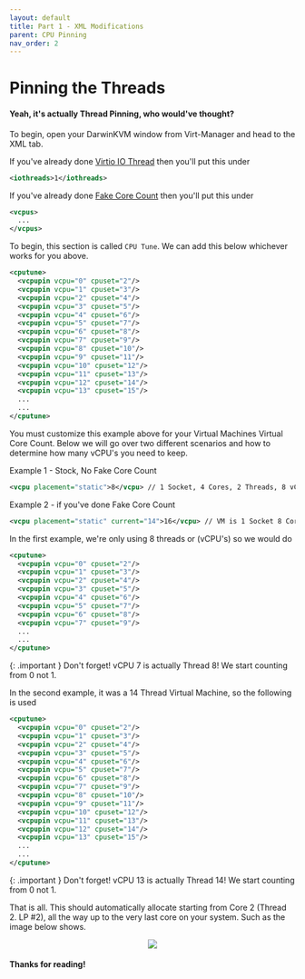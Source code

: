 ```yaml
---
layout: default
title: Part 1 - XML Modifications
parent: CPU Pinning
nav_order: 2
---
```


# Pinning the Threads
#### Yeah, it's actually Thread Pinning, who would've thought?

To begin, open your DarwinKVM window from Virt-Manager and head to the XML tab.

If you've already done [Virtio IO Thread](../../13-VirtioIOThread/index) then you'll put this under

```xml
<iothreads>1</iothreads>
```

If you've already done [Fake Core Count](../../07-FakeCoreCount/index) then you'll put this under

```xml
<vcpus>
  ...
</vcpus>
```

To begin, this section is called ``CPU Tune``. We can add this below whichever works for you above.

```xml
<cputune>
  <vcpupin vcpu="0" cpuset="2"/>
  <vcpupin vcpu="1" cpuset="3"/>
  <vcpupin vcpu="2" cpuset="4"/>
  <vcpupin vcpu="3" cpuset="5"/>
  <vcpupin vcpu="4" cpuset="6"/>
  <vcpupin vcpu="5" cpuset="7"/>
  <vcpupin vcpu="6" cpuset="8"/>
  <vcpupin vcpu="7" cpuset="9"/>
  <vcpupin vcpu="8" cpuset="10"/>
  <vcpupin vcpu="9" cpuset="11"/>
  <vcpupin vcpu="10" cpuset="12"/>
  <vcpupin vcpu="11" cpuset="13"/>
  <vcpupin vcpu="12" cpuset="14"/>
  <vcpupin vcpu="13" cpuset="15"/>
  ...
  ...
</cputune>
```

You must customize this example above for your Virtual Machines Virtual Core Count. Below we will go over two different scenarios and how to determine how many vCPU's you need to keep.

Example 1 - Stock, No Fake Core Count

```xml
<vcpu placement="static">8</vcpu> // 1 Socket, 4 Cores, 2 Threads, 8 vCPU's total
```

Example 2 - if you've done Fake Core Count

```xml
<vcpu placement="static" current="14">16</vcpu> // VM is 1 Socket 8 Cores, 2 Threads, but only using 14 host threads
```

In the first example, we're only using 8 threads or (vCPU's) so we would do

```xml
<cputune>
  <vcpupin vcpu="0" cpuset="2"/>
  <vcpupin vcpu="1" cpuset="3"/>
  <vcpupin vcpu="2" cpuset="4"/>
  <vcpupin vcpu="3" cpuset="5"/>
  <vcpupin vcpu="4" cpuset="6"/>
  <vcpupin vcpu="5" cpuset="7"/>
  <vcpupin vcpu="6" cpuset="8"/>
  <vcpupin vcpu="7" cpuset="9"/>
  ...
  ...
</cputune>
```

{: .important }
Don't forget! vCPU 7 is actually Thread 8! We start counting from 0 not 1.

In the second example, it was a 14 Thread Virtual Machine, so the following is used

```xml
<cputune>
  <vcpupin vcpu="0" cpuset="2"/>
  <vcpupin vcpu="1" cpuset="3"/>
  <vcpupin vcpu="2" cpuset="4"/>
  <vcpupin vcpu="3" cpuset="5"/>
  <vcpupin vcpu="4" cpuset="6"/>
  <vcpupin vcpu="5" cpuset="7"/>
  <vcpupin vcpu="6" cpuset="8"/>
  <vcpupin vcpu="7" cpuset="9"/>
  <vcpupin vcpu="8" cpuset="10"/>
  <vcpupin vcpu="9" cpuset="11"/>
  <vcpupin vcpu="10" cpuset="12"/>
  <vcpupin vcpu="11" cpuset="13"/>
  <vcpupin vcpu="12" cpuset="14"/>
  <vcpupin vcpu="13" cpuset="15"/>
  ...
  ...
</cputune>
```

{: .important }
Don't forget! vCPU 13 is actually Thread 14! We start counting from 0 not 1.

That is all. This should automatically allocate starting from Core 2 (Thread 2. LP #2), all the way up to the very last core on your system. Such as the image below shows.

<p align="center">
  <img src="../../../assets/lstopo-idealvmstart.png">
</p>

#### Thanks for reading!